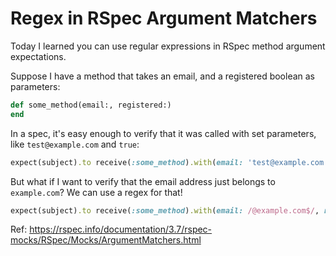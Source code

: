# Regex in RSpec Argument Matchers

Today I learned you can use regular expressions in RSpec method argument
expectations.

Suppose I have a method that takes an email, and a registered boolean as
parameters:

``` ruby
def some_method(email:, registered:)
end
```

In a spec, it's easy enough to verify that it was called with set parameters,
like `test@example.com` and `true`:

``` ruby
expect(subject).to receive(:some_method).with(email: 'test@example.com', registered: true)
```

But what if I want to verify that the email address just belongs to
`example.com`? We can use a regex for that!

``` ruby
expect(subject).to receive(:some_method).with(email: /@example.com$/, registered: true)
```

Ref: https://rspec.info/documentation/3.7/rspec-mocks/RSpec/Mocks/ArgumentMatchers.html
